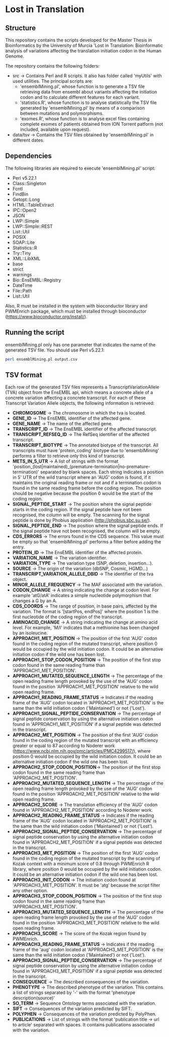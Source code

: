 # Lost in Translation
## Structure
This repository contains the scripts developed for the Master Thesis in Bioinformatics by the University of Murcia 'Lost in Translation: Bioinformatic analysis of variations affecting the translation initiation codon in the Human Genome.

The repository contains the following folders:
  * src -> Contains Perl and R scripts. It also has folder called 'myUtils' with used utilities. The principal scripts are:
    * 'ensemblMining.pl', whose function is to generate a TSV file retrieving data from ensembl about variants affecting the initiation codon and to calculate different features for each variant.
    * 'statistics.R', whose function is to analyse statistically the TSV file generated by 'ensemblMining.pl' by means of a comparison between mutations and polymorphisms.
    * 'exomes.R', whose function is to analyse excel files containing complete exomes of patients obtained from ION Torrent patform (not included, available upon request).
  * data/tsv -> Contains the TSV files obtained by 'ensemblMining.pl' in different dates.

## Dependencies
The following libraries are required to execute 'ensemblMining.pl' script:
  * Perl v5.22.1
  * Class::Singleton
  * Fcntl
  * FindBin
  * Getopt::Long
  * HTML::TableExtract
  * IPC::Open2
  * JSON
  * LWP::Simple
  * LWP::Simple::REST
  * List::Util
  * POSIX
  * SOAP::Lite
  * Statistics::R
  * Try::Tiny
  * XML::LibXML
  * base
  * strict
  * warnings
  * Bio::EnsEMBL::Registry
  * DateTime
  * File::Path
  * List::Util
  
Also, R must be installed in the system with bioconductor library and PWMEnrich package, which must be installed through bioconductor (https://www.bioconductor.org/install/).

## Running the script
ensemblMining.pl only has one parameter that indicates the name of the generated TSV file. You should use Perl v5.22.1:
```bash
perl ensemblMining.pl output.csv
```
## TSV format
Each row of the generated TSV files represents a TranscriptVariationAllele (TVA) object from the EnsEMBL api, which means a concrete allele of a concrete variation affecting a concrete transcript. For each of these Transcript Variation Allele objects, the following information is retrieved:

  * __CHROMOSOME__ -> The chromosome in which the tva is located.
  * __GENE_ID__ -> The EnsEMBL identifier of the affected gene.
  * __GENE_NAME__ -> The name of the affected gene.
  * __TRANSCRIPT_ID__ -> The EnsEMBL identifier of the affected transcript.
  * __TRANSCRIPT_REFSEQ_ID__ -> The RefSeq identifier of the affected transcript.
  * __TRANSCRIPT_BIOTYPE__ -> The annotated biotype of the transcript. All transcripts must have 'protein_coding' biotype due to 'ensemblMining' performs a filter to retrieve only this kind of transcript.
  * __METS_IN_5_UTR__ -> A list of strings with the format 'position_(lost|maintained)_(premature-termination|no-premature-termination)' separated by blank spaces. Each string indicates a position in 5' UTR of the wild transcript where an 'AUG' codon is found, if it maintains the original reading frame or not and if a termination codon is found in the same reading frame before the coding region. The position should be negative because the position 0 would be the start of the coding region.
  * __SIGNAL_PEPTIDE_START__ -> The position where the signal peptide starts in the coding region. If the signal peptide have not been recognised, the column will be empty. The scanning for the signal peptide is done by Phobius application (http://phobius.sbc.su.se/).
  * __SIGNAL_PEPTIDE_END__ -> The position where the signal peptide ends. If the signal peptide have not been recognised, the column will be empty.
  * __CDS_ERRORS__ -> The errors found in the CDS sequence. This value must be empty so that 'ensemblMining.pl' performs a filter before adding the entry.
  * __PROTEIN_ID__ -> The EnsEMBL identifier of the affected protein.
  * __VARIATION_NAME__ -> The variation identifier.
  * __VARIATION_TYPE__ -> The variation type (SNP, deletion, insertion...).
  * __SOURCE__ -> The origin of the variation (dbSNP, Cosmic, HGMD...)
  * __TRANSCRIPT_VARIATION_ALLELE_DBID__ -> The identifier of the tva object.
  * __MINOR_ALLELE_FREQUENCY__ -> The MAF associated with the variation.
  * __CODON_CHANGE__ -> A string indicating the change at codon level. For example 'atG/atA' indicates a simple nucleotide polymorphism that changes a G by an A.
  * __CDS_COORDS__ -> The range of position, in base pairs, affected by the variation. The format is '[startPos, endPos]' where the position 1 is the first nucleotide of the coding region of the transcript.
  * __AMINOACID_CHANGE__ -> A string indicating the change at amino acid level. For example, 'M/I' indicates that a methionine has been changed by an isoleucine.
  * __APPROACH1_MET_POSITION__ -> The position of the first 'AUG' codon found in the coding region of the mutated transcript, where position 0 would be occupied by the wild initiation codon. It could be an alternative initiation codon if the wild one has been lost.
  * __APPROACH1_STOP_CODON_POSITION__ -> The position of the first stop codon found in the same reading frame than 'APPROACH1_MET_POSITION'.
  * __APPROACH1_MUTATED_SEQUENCE_LENGTH__ -> The percentage of the open reading frame length provoked by the use of the 'AUG' codon found in the position 'APPROACH1_MET_POSITION' relative to the wild open reading frame.
  * __APPROACH1_READING_FRAME_STATUS__ -> Indicates if the reading frame of the 'AUG' codon located in 'APPROACH1_MET_POSITION' is the same than the wild initiation codon ('Maintained') or not ('Lost').
  * __APPROACH1_SIGNAL_PEPTIDE_CONSERVATION__ -> The percentage of signal peptide conservation by using the alternative initiation codon found in 'APPROACH1_MET_POSITION' if a signal peptide was detected in the transcript.
  * __APPROACH2_MET_POSITION__ -> The position of the first 'AUG' codon found in the coding region of the mutated transcript with an efficiency greater or equal to 87 according to Noderer work (https://www.ncbi.nlm.nih.gov/pmc/articles/PMC4299517/), where position 0 would be occupied by the wild initiation codon. It could be an alternative initiation codon if the wild one has been lost.
  * __APPROACH2_STOP_CODON_POSITION__-> The position of the first stop codon found in the same reading frame than 'APPROACH2_MET_POSITION'.
  * __APPROACH2_MUTATED_SEQUENCE_LENGTH__ -> The percentage of the open reading frame length provoked by the use of the 'AUG' codon found in the position 'APPROACH2_MET_POSITION' relative to the wild open reading frame.
  * __APPROACH2_SCORE__ -> The translation efficiency of the 'AUG' codon found in 'APPROACH2_MET_POSITION' according to Noderer work.
  * __APPROACH2_READING_FRAME_STATUS__ -> Indicates if the reading frame of the 'AUG' codon located in 'APPROACH2_MET_POSITION' is the same than the wild initiation codon ('Maintained') or not ('Lost').
  * __APPROACH2_SIGNAL_PEPTIDE_CONSERVATION__ -> The percentage of signal peptide conservation by using the alternative initiation codon found in 'APPROACH2_MET_POSITION' if a signal peptide was detected in the transcript.
  * __APPROACH3_MET_POSITION__ -> The position of the first 'AUG' codon found in the coding region of the mutated transcript by the scanning of Kozak context with a minimum score of 0.8 through PWMEnrich R library, where position 0 would be occupied by the wild initiation codon. It could be an alternative initiation codon if the wild one has been lost.
  * __APPROACH3_INIT_CODON__ -> The initiation codon found at 'APPROACH3_MET_POSITION'. It must be 'atg' because the script filter any other option.
  * __APPROACH3_STOP_CODON_POSITION__ -> The position of the first stop codon found in the same reading frame than 'APPROACH3_MET_POSITION'.
  * __APPROACH3_MUTATED_SEQUENCE_LENGTH__ -> The percentage of the open reading frame length provoked by the use of the 'AUG' codon found in the position 'APPROACH3_MET_POSITION' relative to the wild open reading frame.
  * __APPROACH3_SCORE__ -> The score of the Kozak region found by PWMEnrich.
  * __APPROACH3_READING_FRAME_STATUS__ -> Indicates if the reading frame of the 'aug' codon located at 'APPROACH3_MET_POSITION' is the same than the wild initiation codon ('Maintained') or not ('Lost').
  * __APPROACH3_SIGNAL_PEPTIDE_CONSERVATION__ -> The percentage of signal peptide conservation by using the alternative initiation codon found in 'APPROACH3_MET_POSITION' if a signal peptide was detected in the transcript.
  * __CONSEQUENCE__ -> The described consequences of the variation.
  * __PHENOTYPE__ -> The described phenotype of the variation. This contains a list of strings separated by '-' with the format 'phenotype description(source)'
  * __SO_TERM__ -> Sequence Ontology terms associated with the variation.
  * __SIFT__ -> Consequences of the variation predicted by SIFT.
  * __POLYPHEN__ -> Consequences of the variation predicted by PolyPhen.
  * __PUBLICATIONS__ -> List of strings with the format 'publication title -> url to article' separated with spaces. It contains publications associated with the variation.
